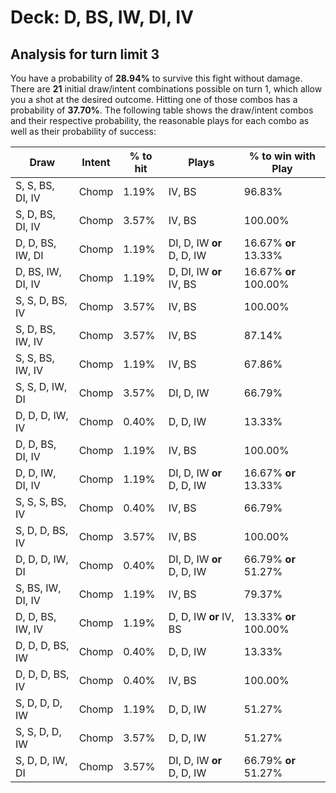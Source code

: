 # Deck: D, BS, IW, DI, IV
## Analysis for turn limit 3
You have a probability of **28.94%** to survive this fight without damage. There are **21** initial draw/intent combinations possible on turn 1, which allow you a shot at the desired outcome. Hitting one of those combos has a probability of **37.70%**.
The following table shows the draw/intent combos and their respective probability, the reasonable plays for each combo as well as their probability of success:

|Draw|Intent|% to hit|Plays|% to win with Play|
|----|------|--------|-----|------------------|
|S, S, BS, DI, IV|Chomp|1.19%|IV, BS|96.83%|
|S, D, BS, DI, IV|Chomp|3.57%|IV, BS|100.00%|
|D, D, BS, IW, DI|Chomp|1.19%|DI, D, IW **or** D, D, IW|16.67% **or** 13.33%|
|D, BS, IW, DI, IV|Chomp|1.19%|D, DI, IW **or** IV, BS|16.67% **or** 100.00%|
|S, S, D, BS, IV|Chomp|3.57%|IV, BS|100.00%|
|S, D, BS, IW, IV|Chomp|3.57%|IV, BS|87.14%|
|S, S, BS, IW, IV|Chomp|1.19%|IV, BS|67.86%|
|S, S, D, IW, DI|Chomp|3.57%|DI, D, IW|66.79%|
|D, D, D, IW, IV|Chomp|0.40%|D, D, IW|13.33%|
|D, D, BS, DI, IV|Chomp|1.19%|IV, BS|100.00%|
|D, D, IW, DI, IV|Chomp|1.19%|DI, D, IW **or** D, D, IW|16.67% **or** 13.33%|
|S, S, S, BS, IV|Chomp|0.40%|IV, BS|66.79%|
|S, D, D, BS, IV|Chomp|3.57%|IV, BS|100.00%|
|D, D, D, IW, DI|Chomp|0.40%|DI, D, IW **or** D, D, IW|66.79% **or** 51.27%|
|S, BS, IW, DI, IV|Chomp|1.19%|IV, BS|79.37%|
|D, D, BS, IW, IV|Chomp|1.19%|D, D, IW **or** IV, BS|13.33% **or** 100.00%|
|D, D, D, BS, IW|Chomp|0.40%|D, D, IW|13.33%|
|D, D, D, BS, IV|Chomp|0.40%|IV, BS|100.00%|
|S, D, D, D, IW|Chomp|1.19%|D, D, IW|51.27%|
|S, S, D, D, IW|Chomp|3.57%|D, D, IW|51.27%|
|S, D, D, IW, DI|Chomp|3.57%|DI, D, IW **or** D, D, IW|66.79% **or** 51.27%|
